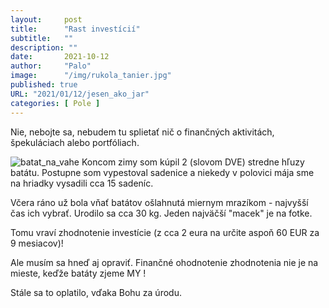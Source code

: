 ```yaml
---
layout:     post
title:      "Rast investícií"
subtitle:   ""
description: ""
date:       2021-10-12
author:     "Palo"
image:      "/img/rukola_tanier.jpg"
published: true
URL: "2021/01/12/jesen_ako_jar"
categories: [ Pole ]
---
```

Nie, nebojte sa, nebudem tu splietať nič o finančných aktivitách, špekuláciach alebo portfóliach.

![batat_na_vahe](/img/batat_na_vahe.jpeg)
Koncom zimy som kúpil 2 (slovom DVE) stredne hľuzy batátu. Postupne som vypestoval sadenice a niekedy v polovici mája sme na hriadky vysadili cca 15 sadeníc.

Včera ráno už bola vňať batátov ošlahnutá miernym mrazíkom - najvyšší čas ich vybrať. Urodilo sa cca 30 kg. Jeden najväčší "macek" je na fotke.

Tomu vraví zhodnotenie investície (z cca 2 eura na určite aspoň 60 EUR za 9 mesiacov)!

Ale musím sa hneď aj opraviť. Finančné ohodnotenie zhodnotenia nie je na mieste, keďže batáty zjeme MY !

Stále sa to oplatilo, vďaka Bohu za úrodu.